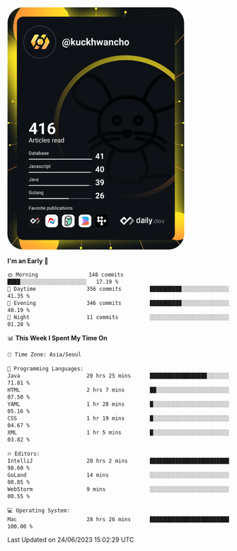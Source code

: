 <a href="https://app.daily.dev/kuckhwancho"><img src="https://github.com/kuckjwi0928/kuckjwi0928/blob/master/devcard.svg" width="400" alt="Kuckjwi Devcard"/></a>

<!--START_SECTION:waka-->
**I'm an Early 🐤** 

```text
🌞 Morning                148 commits         ████░░░░░░░░░░░░░░░░░░░░░   17.19 % 
🌆 Daytime                356 commits         ██████████░░░░░░░░░░░░░░░   41.35 % 
🌃 Evening                346 commits         ██████████░░░░░░░░░░░░░░░   40.19 % 
🌙 Night                  11 commits          ░░░░░░░░░░░░░░░░░░░░░░░░░   01.28 % 
```


📊 **This Week I Spent My Time On** 

```text
🕑︎ Time Zone: Asia/Seoul

💬 Programming Languages: 
Java                     20 hrs 25 mins      ██████████████████░░░░░░░   71.81 % 
HTML                     2 hrs 7 mins        ██░░░░░░░░░░░░░░░░░░░░░░░   07.50 % 
YAML                     1 hr 28 mins        █░░░░░░░░░░░░░░░░░░░░░░░░   05.16 % 
CSS                      1 hr 19 mins        █░░░░░░░░░░░░░░░░░░░░░░░░   04.67 % 
XML                      1 hr 5 mins         █░░░░░░░░░░░░░░░░░░░░░░░░   03.82 % 

🔥 Editors: 
IntelliJ                 28 hrs 2 mins       █████████████████████████   98.60 % 
GoLand                   14 mins             ░░░░░░░░░░░░░░░░░░░░░░░░░   00.85 % 
WebStorm                 9 mins              ░░░░░░░░░░░░░░░░░░░░░░░░░   00.55 % 

💻 Operating System: 
Mac                      28 hrs 26 mins      █████████████████████████   100.00 % 
```


 Last Updated on 24/06/2023 15:02:29 UTC
<!--END_SECTION:waka-->
